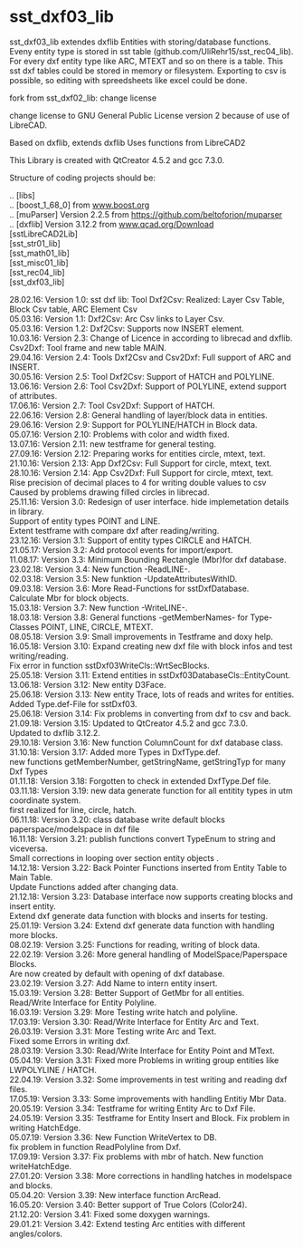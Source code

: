 # sst_dxf03_lib

sst_dxf03_lib extendes dxflib Entities with storing/database functions.
Eveny entity type is stored in sst table (github.com/UliRehr15/sst_rec04_lib).
For every dxf entity type like ARC, MTEXT and so on there is a table.
This sst dxf tables could be stored in memory or filesystem.
Exporting to csv is possible, so editing with spreedsheets
like excel could be done.

fork from sst_dxf02_lib: change license

change license to GNU General Public License version 2 because of use of LibreCAD.

Based on dxflib, extends dxflib
Uses functions from LibreCAD2

This Library is created with QtCreator 4.5.2 and gcc 7.3.0.

Structure of coding projects should be:

.. [libs]  <BR>
.. [boost_1_68_0]  from www.boost.org <BR>
.. [muParser]  Version 2.2.5 from https://github.com/beltoforion/muparser <BR>
.. [dxflib]  Version 3.12.2 from www.qcad.org/Download <BR>
   [sstLibreCAD2Lib]  <BR>
   [sst_str01_lib]  <BR>
   [sst_math01_lib]  <BR>
   [sst_misc01_lib]  <BR>
   [sst_rec04_lib]  <BR>
   [sst_dxf03_lib]  <BR>

28.02.16: Version 1.0: sst dxf lib: Tool Dxf2Csv: Realized: Layer Csv Table, Block Csv table, ARC Element Csv  <BR>
05.03.16: Version 1.1: Dxf2Csv: Arc Csv links to Layer Csv.  <BR>
05.03.16: Version 1.2: Dxf2Csv: Supports now INSERT element.  <BR>
10.03.16: Version 2.3: Change of Licence in according to librecad and dxflib. <BR>
                       Csv2Dxf: Tool frame and new table MAIN.  <BR>
29.04.16: Version 2.4: Tools Dxf2Csv and Csv2Dxf: Full support of ARC and INSERT.  <BR>
30.05.16: Version 2.5: Tool Dxf2Csv: Support of HATCH and POLYLINE.  <BR>
13.06.16: Version 2.6: Tool Csv2Dxf: Support of POLYLINE, extend support of attributes.  <BR>
17.06.16: Version 2.7: Tool Csv2Dxf: Support of HATCH.  <BR>
22.06.16: Version 2.8: General handling of layer/block data in entities.  <BR>
29.06.16: Version 2.9: Support for POLYLINE/HATCH in Block data.  <BR>
05.07.16: Version 2.10: Problems with color and width fixed.  <BR>
13.07.16: Version 2.11: new testframe for general testing.  <BR>
27.09.16: Version 2.12: Preparing works for entities circle, mtext, text. <BR>
21.10.16: Version 2.13: App Dxf2Csv: Full Support for circle, mtext, text. <BR>
28.10.16: Version 2.14: App Csv2Dxf: Full Support for circle, mtext, text. <BR>
                        Rise precision of decimal places to 4 for writing double values to csv <BR>
                        Caused by problems drawing filled circles in librecad. <BR>
25.11.16: Version 3.0: Redesign of user interface. hide implemetation details in library. <BR>
                       Support of entity types POINT and LINE. <BR>
                       Extent testframe with compare dxf after reading/writing. <BR>
23.12.16: Version 3.1: Support of entity types CIRCLE and HATCH. <BR>
21.05.17: Version 3.2: Add protocol events for import/export. <BR>
11.08.17: Version 3.3: Minimum Bounding Rectangle (Mbr)for dxf database. <BR>
23.02.18: Version 3.4: New function -ReadLINE-. <BR>
02.03.18: Version 3.5: New funktion -UpdateAttributesWithID. <BR>
09.03.18: Version 3.6: More Read-Functions for sstDxfDatabase.  <BR>
                       Calculate Mbr for block objects. <BR>
15.03.18: Version 3.7: New function -WriteLINE-. <BR>
18.03.18: Version 3.8: General functions -getMemberNames- for Type-Classes POINT, LINE, CIRCLE, MTEXT. <BR>
08.05.18: Version 3.9: Small improvements in Testframe and doxy help. <BR>
16.05.18: Version 3.10: Expand creating new dxf file with block infos and test writing/reading. <BR>
                        Fix error in function sstDxf03WriteCls::WrtSecBlocks. <BR>
25.05.18: Version 3.11: Extend entities in sstDxf03DatabaseCls::EntityCount. <BR>
13.06.18: Version 3.12: New entity D3Face. <BR>
25.06.18: Version 3.13: New entity Trace, lots of reads and writes for entities. <BR>
                        Added Type.def-File for sstDxf03. <BR>
25.06.18: Version 3.14: Fix problems in converting from dxf to csv and back. <BR>
21.09.18: Version 3.15: Updated to QtCreator 4.5.2 and gcc 7.3.0. <BR>
                        Updated to dxflib 3.12.2. <BR>
29.10.18: Version 3.16: New function ColumnCount for dxf database class. <BR>
31.10.18: Version 3.17: Added more Types in DxfType.def. <BR>
                        new functions getMemberNumber, getStringName, getStringTyp for many Dxf Types <BR>
01.11.18: Version 3.18: Forgotten to check in extended DxfType.Def file. <BR>
03.11.18: Version 3.19: new data generate function for all entitity types in utm coordinate system. <BR>
                        first realized for line, circle, hatch. <BR>
06.11.18: Version 3.20: class database write default blocks paperspace/modelspace in dxf file <BR>
16.11.18: Version 3.21: publish functions convert TypeEnum to string and viceversa. <BR>
                        Small corrections in looping over section entity objects .<BR>
14.12.18: Version 3.22: Back Pointer Functions inserted from Entity Table to Main Table. <BR>
                        Update Functions added after changing data. <BR>
21.12.18: Version 3.23: Database interface now supports creating blocks and insert entity. <BR>
                        Extend dxf generate data function with blocks and inserts for testing. <BR>
25.01.19: Version 3.24: Extend dxf generate data function with handling more blocks. <BR>
08.02.19: Version 3.25: Functions for reading, writing of block data. <BR>
22.02.19: Version 3.26: More general handling of ModelSpace/Paperspace Blocks. <BR>
                        Are now created by default with opening of dxf database. <BR>
23.02.19: Version 3.27: Add Name to intern entity insert. <BR>
15.03.19: Version 3.28: Better Support of GetMbr for all entities. <BR>
                        Read/Write Interface for Entity Polyline.  <BR>
16.03.19: Version 3.29: More Testing write hatch and polyline. <BR>
17.03.19: Version 3.30: Read/Write Interface for Entity Arc and Text. <BR>
26.03.19: Version 3.31: More Testing write Arc and Text. <BR>
                        Fixed some Errors in writing dxf. <BR>
28.03.19: Version 3.30: Read/Write Interface for Entity Point and MText. <BR>
05.04.19: Version 3.31: Fixed more Problems in writing group entities like LWPOLYLINE / HATCH. <BR>
22.04.19: Version 3.32: Some improvements in test writing and reading dxf files. <BR>
17.05.19: Version 3.33: Some improvements with handling Entitiy Mbr Data. <BR>
20.05.19: Version 3.34: Testframe for writing Entity Arc to Dxf File. <BR>
24.05.19: Version 3.35: Testframe for Entity Insert and Block. Fix problem in writing HatchEdge. <BR>
05.07.19: Version 3.36: New Function WriteVertex to DB. <BR>
                        fix problem in function ReadPolyline from Dxf. <BR>
17.09.19: Version 3.37: Fix problems with mbr of hatch. New function writeHatchEdge. <BR>
27.01.20: Version 3.38: More corrections in handling hatches in modelspace and blocks. <BR>
05.04.20: Version 3.39: New interface function ArcRead. <BR>
16.05.20: Version 3.40: Better support of True Colors (Color24). <BR>
21.12.20: Version 3.41: Fixed some doxygen warnings. <BR>
29.01.21: Version 3.42: Extend testing Arc entities with different angles/colors. <BR>

